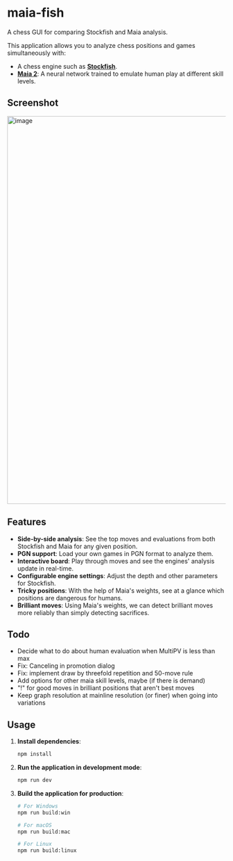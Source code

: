 # maia-fish

A chess GUI for comparing Stockfish and Maia analysis.

This application allows you to analyze chess positions and games simultaneously with:

- A chess engine such as [**Stockfish**](https://stockfishchess.org/).
- [**Maia 2**](https://maiachess.com/): A neural network trained to emulate human play at different skill levels.

## Screenshot

<img width="1010" height="893" alt="image" src="https://github.com/user-attachments/assets/a7993cfb-9064-49f0-a15e-d5f2a7498902" />

## Features

- **Side-by-side analysis**: See the top moves and evaluations from both Stockfish and Maia for any given position.
- **PGN support**: Load your own games in PGN format to analyze them.
- **Interactive board**: Play through moves and see the engines' analysis update in real-time.
- **Configurable engine settings**: Adjust the depth and other parameters for Stockfish.
- **Tricky positions**: With the help of Maia's weights, see at a glance which positions are dangerous for humans.
- **Brilliant moves**: Using Maia's weights, we can detect brilliant moves more reliably than simply detecting sacrifices.

## Todo

- Decide what to do about human evaluation when MultiPV is less than max
- Fix: Canceling in promotion dialog
- Fix: implement draw by threefold repetition and 50-move rule
- Add options for other maia skill levels, maybe (if there is demand)
- "!" for good moves in brilliant positions that aren't best moves
- Keep graph resolution at mainline resolution (or finer) when going into variations

## Usage

1.  **Install dependencies**:
    ```bash
    npm install
    ```
2.  **Run the application in development mode**:
    ```bash
    npm run dev
    ```
3.  **Build the application for production**:

    ```bash
    # For Windows
    npm run build:win

    # For macOS
    npm run build:mac

    # For Linux
    npm run build:linux
    ```
